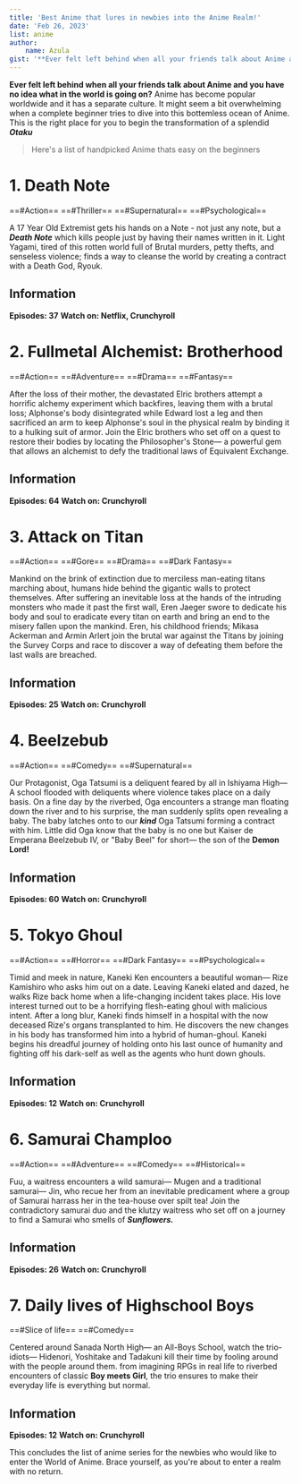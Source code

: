 ```yaml
---
title: 'Best Anime that lures in newbies into the Anime Realm!'
date: 'Feb 26, 2023'
list: anime
author:
    name: Azula
gist: '**Ever felt left behind when all your friends talk about Anime and you have no idea what in the world is going on?** Anime has become popular worldwide and it has a separate culture. It might seem a bit overwhelming when a complete beginner tries to dive into this bottemless ocean of Anime. This is the right place for you to begin the transformation of a splendid ***Otaku***' 
---
```


**Ever felt left behind when all your friends talk about Anime and you have no idea what in the world is going on?** Anime has become popular worldwide and it has a separate culture. It might seem a bit overwhelming when a complete beginner tries to dive into this bottemless ocean of Anime. This is the right place for you to begin the transformation of a splendid ***Otaku***

> Here's a list of handpicked Anime thats easy on the beginners

# 1. Death Note
==#Action== ==#Thriller== ==#Supernatural== ==#Psychological==

A 17 Year Old Extremist gets his hands on a Note - not just any note, but a ***Death Note*** which kills people just by having their names written in it. Light Yagami, tired of this rotten world full of Brutal murders, petty thefts, and senseless violence; finds a way to cleanse the world by creating a contract with a Death God, Ryouk.

## Information
**Episodes: 37**
**Watch on: Netflix, Crunchyroll**

# 2. Fullmetal Alchemist: Brotherhood
==#Action== ==#Adventure== ==#Drama== ==#Fantasy==

After the loss of their mother, the devastated Elric brothers attempt a horrific alchemy experiment which backfires, leaving them with a brutal loss; Alphonse's body disintegrated while Edward lost a leg and then sacrificed an arm to keep Alphonse's soul in the physical realm by binding it to a hulking suit of armor. Join the Elric brothers who set off on a quest to restore their bodies by locating the Philosopher's Stone— a powerful gem that allows an alchemist to defy the traditional laws of Equivalent Exchange.

## Information
**Episodes: 64**
**Watch on: Crunchyroll**

# 3. Attack on Titan
==#Action== ==#Gore== ==#Drama== ==#Dark Fantasy==

Mankind on the brink of extinction due to merciless man-eating titans marching about, humans hide behind the gigantic walls to protect themselves. After suffering an inevitable loss at the hands of the intruding monsters who made it past the first wall, Eren Jaeger swore to dedicate his body and soul to eradicate every titan on earth and bring an end to the misery fallen upon the mankind. Eren, his childhood friends; Mikasa Ackerman and Armin Arlert join the brutal war against the Titans by joining the Survey Corps and race to discover a way of defeating them before the last walls are breached.

## Information
**Episodes: 25**
**Watch on: Crunchyroll**

# 4. Beelzebub
==#Action== ==#Comedy== ==#Supernatural==

Our Protagonist, Oga Tatsumi is a deliquent feared by all in Ishiyama High— A school flooded with deliquents where violence takes place on a daily basis. On a fine day by the riverbed, Oga encounters a strange man floating down the river and to his surprise, the man suddenly splits open revealing a baby. The baby latches onto to our ***kind*** Oga Tatsumi forming a contract with him. Little did Oga know that the baby is no one but Kaiser de Emperana Beelzebub IV, or "Baby Beel" for short— the son of the **Demon Lord!**

## Information
**Episodes: 60**
**Watch on: Crunchyroll**

# 5. Tokyo Ghoul
==#Action== ==#Horror== ==#Dark Fantasy== ==#Psychological==

Timid and meek in nature, Kaneki Ken encounters a beautiful woman— Rize Kamishiro who asks him out on a date. Leaving Kaneki elated and dazed, he walks Rize back home when a life-changing incident takes place. His love interest turned out to be a horrifying flesh-eating ghoul with malicious intent. After a long blur, Kaneki finds himself in a hospital with the now deceased Rize's organs transplanted to him. He discovers the new changes in his body has transformed him into a hybrid of human-ghoul. Kaneki begins his dreadful journey of holding onto his last ounce of humanity and fighting off his dark-self as well as the agents who hunt down ghouls. 

## Information
**Episodes: 12**
**Watch on: Crunchyroll**

# 6. Samurai Champloo
==#Action== ==#Adventure== ==#Comedy== ==#Historical==

Fuu, a waitress encounters a wild samurai— Mugen and a traditional samurai— Jin, who recue her from an inevitable predicament where a group of Samurai harrass her in the tea-house over spilt tea! Join the contradictory samurai duo and the klutzy waitress who set off on a journey to find a Samurai who smells of ***Sunflowers.*** 

## Information
**Episodes: 26**
**Watch on: Crunchyroll**

# 7. Daily lives of Highschool Boys
==#Slice of life== ==#Comedy==

Centered around Sanada North High— an All-Boys School, watch the trio-idiots— Hidenori, Yoshitake and Tadakuni kill their time by fooling around with the people around them. from imagining RPGs in real life to riverbed encounters of classic **Boy meets Girl**, the trio ensures to make their everyday life is everything but normal. 

## Information
**Episodes: 12**
**Watch on: Crunchyroll**


This concludes the list of anime series for the newbies who would like to enter the World of Anime. Brace yourself, as you're about to enter a realm with no return.

